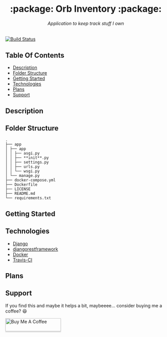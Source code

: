 <h1 align="center">:package: Orb Inventory :package:</h1>
<h6 align="center">Application to keep track stuff I own</h6>

[![Build Status](https://travis-ci.org/haywood-d-johnson/Orb-Inventory.svg?branch=main)](https://travis-ci.org/haywood-d-johnson/Orb-Inventory)

## Table Of Contents

-   [Description](#description)
-   [Folder Structure](#folder-structure)
-   [Getting Started](#getting-started)
-   [Technologies](#technologies)
-   [Plans](#plans)
-   [Support](#support)

## Description

## Folder Structure

```
.
├── app
│ ├── app
│ │ ├── asgi.py
│ │ ├── **init**.py
│ │ ├── settings.py
│ │ ├── urls.py
│ │ └── wsgi.py
│ └── manage.py
├── docker-compose.yml
├── Dockerfile
├── LICENSE
├── README.md
└── requirements.txt
```

## Getting Started

## Technologies

-   [Django](https://pypi.org/project/Django/)
-   [djangorestframework](https://pypi.org/project/djangorestframework/)
-   [Docker](https://www.docker.com/)
-   [Travis-CI](https://travis-ci.org/)

## Plans

## Support

If you find this and maybe it helps a bit, maybeeee... consider buying me a coffee? :laughing:

<a href="https://www.buymeacoffee.com/haywooddjohnson" target="_blank"><img src="https://www.buymeacoffee.com/assets/img/custom_images/orange_img.png" alt="Buy Me A Coffee" style="height: 41px !important;width: 174px !important;box-shadow: 0px 3px 2px 0px rgba(190, 190, 190, 0.5) !important;-webkit-box-shadow: 0px 3px 2px 0px rgba(190, 190, 190, 0.5) !important;" ></a>
